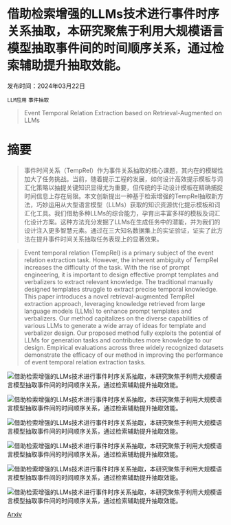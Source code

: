 # 借助检索增强的LLMs技术进行事件时序关系抽取，本研究聚焦于利用大规模语言模型抽取事件间的时间顺序关系，通过检索辅助提升抽取效能。

发布时间：2024年03月22日

`LLM应用` `事件抽取`

> Event Temporal Relation Extraction based on Retrieval-Augmented on LLMs

# 摘要

> 事件时间关系（TempRel）作为事件关系抽取的核心课题，其内在的模糊性加大了任务挑战。当前，随着提示工程的发展，如何设计高效提示模板与词汇化策略以抽提关键知识显得尤为重要，但传统的手动设计模板在精确捕捉时间信息上存在局限。本文创新提出一种基于检索增强的TempRel抽取新方法，巧妙运用从大型语言模型（LLMs）获取的知识资源优化提示模板和词汇化工具。我们借助多种LLMs的综合能力，孕育出丰富多样的模板及词汇化设计方案。这种方法充分发掘了LLMs在生成任务中的潜能，并为我们的设计注入更多智慧元素。通过在三大知名数据集上的实证验证，证实了此方法在提升事件时间关系抽取任务表现上的显著效果。

> Event temporal relation (TempRel) is a primary subject of the event relation extraction task. However, the inherent ambiguity of TempRel increases the difficulty of the task. With the rise of prompt engineering, it is important to design effective prompt templates and verbalizers to extract relevant knowledge. The traditional manually designed templates struggle to extract precise temporal knowledge. This paper introduces a novel retrieval-augmented TempRel extraction approach, leveraging knowledge retrieved from large language models (LLMs) to enhance prompt templates and verbalizers. Our method capitalizes on the diverse capabilities of various LLMs to generate a wide array of ideas for template and verbalizer design. Our proposed method fully exploits the potential of LLMs for generation tasks and contributes more knowledge to our design. Empirical evaluations across three widely recognized datasets demonstrate the efficacy of our method in improving the performance of event temporal relation extraction tasks.

![借助检索增强的LLMs技术进行事件时序关系抽取，本研究聚焦于利用大规模语言模型抽取事件间的时间顺序关系，通过检索辅助提升抽取效能。](../../../paper_images/2403.15273/architecture1.png)

![借助检索增强的LLMs技术进行事件时序关系抽取，本研究聚焦于利用大规模语言模型抽取事件间的时间顺序关系，通过检索辅助提升抽取效能。](../../../paper_images/2403.15273/lossandprecoptimize4.jpg)

![借助检索增强的LLMs技术进行事件时序关系抽取，本研究聚焦于利用大规模语言模型抽取事件间的时间顺序关系，通过检索辅助提升抽取效能。](../../../paper_images/2403.15273/paradigmsmodel2.jpg)

![借助检索增强的LLMs技术进行事件时序关系抽取，本研究聚焦于利用大规模语言模型抽取事件间的时间顺序关系，通过检索辅助提升抽取效能。](../../../paper_images/2403.15273/template_count.png)

![借助检索增强的LLMs技术进行事件时序关系抽取，本研究聚焦于利用大规模语言模型抽取事件间的时间顺序关系，通过检索辅助提升抽取效能。](../../../paper_images/2403.15273/analysetbd.png)

![借助检索增强的LLMs技术进行事件时序关系抽取，本研究聚焦于利用大规模语言模型抽取事件间的时间顺序关系，通过检索辅助提升抽取效能。](../../../paper_images/2403.15273/casestudy.jpg)

[Arxiv](https://arxiv.org/abs/2403.15273)